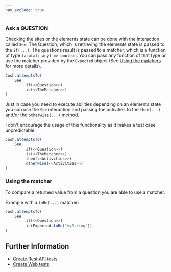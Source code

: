 ```yaml
---
nav_exclude: true
---
```







### Ask a QUESTION

Checking the sites or the elements state can be done with the interaction called ``See``. The Question, which is
retrieving the elements state is passed to the ``if(...)``. The questions result is passed to a matcher, which is 
a function of type ``(acutal: any) => boolean``. You can pass any function of that type or use the matcher provided
by the ``Expected`` object (See [Using the matchers](#using-the-matcher) for more details).

```typescript
Josh.attemptsTo(
    See
        .if(<<Question>>)
        .is(<<TheMatcher>>) 
)
```

Just in case you need to execute abilities depending on an elements state you can use the ``See`` interaction and passing
the activities to the ``then(...)`` and/or the ``otherwise(...)`` method.

I don't encourage the usage of this functionality as it makes a test case unpredictable.  

```typescript
Josh.attemptsTo(
    See
        .if(<<Question>>)
        .is(<<TheMatcher>>)
        .then(<<Activities>>)
        .otherwise(<<Activities>>)
)
```

### Using the matcher

To compare a returned value from a question you are able to use a matcher.

Example with a ``toBe(...)`` matcher:

```typescript
Josh.attemptsTo(
    See
        .if(<<Question>>)
        .is(Expected.toBe("myString")) 
)
```



## Further Information
* [Create Rest API tests](create_rest_api_tests/README.md)
* [Create Web tests](create_web_ui_tests)